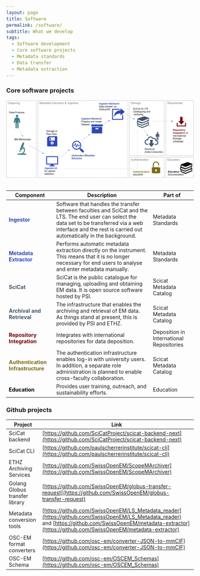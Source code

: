```yaml
---
layout: page
title: Software
permalink: /software/
subtitle: What we develop
tags: 
  - Software development
  - Core software projects
  - Metadata standards
  - Data transfer
  - Metadata extraction
---
```


### Core software projects ###

<div align="center">
    <img src="/assets/img/software_components.png" alt="Components Overview">
</div>

<br>

<table>
    <thead>
        <tr>
            <th>Component</th>
            <th>Description</th>
            <th>Part of</th>
        </tr>
    </thead>
    <tbody>
        <tr>
            <td style="color: #2D48B4; font-weight: bold;">Ingestor</td>
            <td>Software that handles the transfer between faculties and SciCat and the LTS. The end user can select the data set to be transferred via a web interface and the rest is carried out automatically in the background.</td>
            <td>Metadata Standards</td>
        </tr>
        <tr>
            <td style="color: #2D48B4; font-weight: bold;">Metadata Extractor</td>
            <td>Performs automatic metadata extraction directly on the instrument. This means that it is no longer necessary for end users to analyse and enter metadata manually.</td>
            <td>Metadata Standards</td>
        </tr>
        <tr>
            <td style="color: #44546A; font-weight: bold;">SciCat</td>
            <td>SciCat is the public catalogue for managing, uploading and obtaining EM data. It is open source software hosted by PSI.</td>
            <td>Scicat Metadata Catalog</td>
        </tr>
        <tr>
            <td style="color: #44546A; font-weight: bold;">Archival and Retrieval</td>
            <td>The infrastructure that enables the archiving and retrieval of EM data. As things stand at present, this is provided by PSI and ETHZ.</td>
            <td>Scicat Metadata Catalog</td>
        </tr>
        <tr>
            <td style="color: #720006; font-weight: bold;">Repository Integration</td>
            <td>Integrates with international repositories for data deposition.</td>
            <td>Deposition in International Repositories</td>
        </tr>
        <tr>
            <td style="color: #7B6B13; font-weight: bold;">Authentication Infrastructure</td>
            <td>The authentication infrastructure enables log-in with university users. In addition, a separate role administration is planned to enable cross-faculty collaboration.</td>
            <td>Scicat Metadata Catalog</td>
        </tr>
        <tr>
            <td style="color: #000000; font-weight: bold;">Education</td>
            <td>Provides user training, outreach, and sustainability efforts.</td>
            <td>Education</td>
        </tr>
    </tbody>
</table>

### Github projects ###

| Project | Link |
|---------|------|
| SciCat backend | [https://github.com/SciCatProject/scicat-backend-next](https://github.com/SciCatProject/scicat-backend-next) |
| SciCat CLI | [https://github.com/paulscherrerinstitute/scicat-cli](https://github.com/paulscherrerinstitute/scicat-cli) |
| ETHZ Archiving Services | [https://github.com/SwissOpenEM/ScopeMArchiver](https://github.com/SwissOpenEM/ScopeMArchiver) |
| Golang Globus transfer library | [https://github.com/SwissOpenEM/globus-transfer-request](https://github.com/SwissOpenEM/globus-transfer-request) |
| Metadata conversion tools | [https://github.com/SwissOpenEM/LS_Metadata_reader](https://github.com/SwissOpenEM/LS_Metadata_reader) and [https://github.com/SwissOpenEM/metadata-extractor](https://github.com/SwissOpenEM/metadata-extractor) |
| OSC-EM format converters | [https://github.com/osc-em/converter-JSON-to-mmCIF](https://github.com/osc-em/converter-JSON-to-mmCIF) |
| OSC-EM Schema | [https://github.com/osc-em/OSCEM_Schemas](https://github.com/osc-em/OSCEM_Schemas) |
